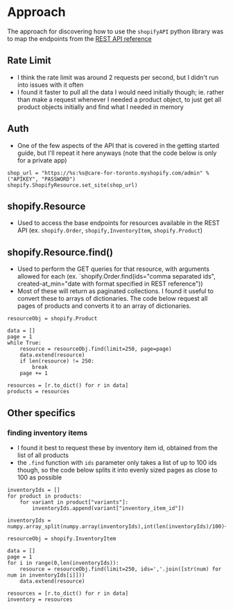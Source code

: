 # Approach
The approach for discovering how to use the `shopifyAPI` python library was to map the endpoints from the [REST API reference](https://shopify.dev/docs/admin-api/rest/reference)

## Rate Limit
* I think the rate limit was around 2 requests per second, but I didn't run into issues with it often
* I found it faster to pull all the data I would need initially though; ie. rather than make a request whenever I needed a product object, to just get all product objects initially and find what I needed in memory

## Auth
* One of the few aspects of the API that is covered in the getting started guide, but I'll repeat it here anyways (note that the code below is only for a private app)
```
shop_url = "https://%s:%s@care-for-toronto.myshopify.com/admin" % ("APIKEY", "PASSWORD")
shopify.ShopifyResource.set_site(shop_url)
```

## shopify.Resource
* Used to access the base endpoints for resources available in the REST API (ex. `shopify.Order`, `shopify,InventoryItem`, `shopify.Product`)

## shopify.Resource.find()
* Used to perform the GET queries for that resource, with arguments allowed for each  (ex. `shopify.Order.find(ids="comma separated ids", created-at_min="date with format specified in REST reference"))
* Most of these will return as paginated collections. I found it useful to convert these to arrays of dictionaries. The code below request all pages of products and converts it to an array of dictionaries.
```
resourceObj = shopify.Product

data = []
page = 1
while True:
    resource = resourceObj.find(limit=250, page=page)
    data.extend(resource)
    if len(resource) != 250:
        break
    page += 1

resources = [r.to_dict() for r in data]
products = resources
```

## Other specifics
### finding inventory items
* I found it best to request these by inventory item id, obtained from the list of all products
* the `.find` function with `ids` parameter only takes a list of up to 100 ids though, so the code below splits it into evenly sized pages as close to 100 as possible
```
inventoryIds = []
for product in products:
    for variant in product["variants"]:
        inventoryIds.append(variant["inventory_item_id"])

inventoryIds = numpy.array_split(numpy.array(inventoryIds),int(len(inventoryIds)/100)+1)

resourceObj = shopify.InventoryItem

data = []
page = 1
for i in range(0,len(inventoryIds)):
    resource = resourceObj.find(limit=250, ids=','.join([str(num) for num in inventoryIds[i]]))
    data.extend(resource)

resources = [r.to_dict() for r in data]
inventory = resources
```

